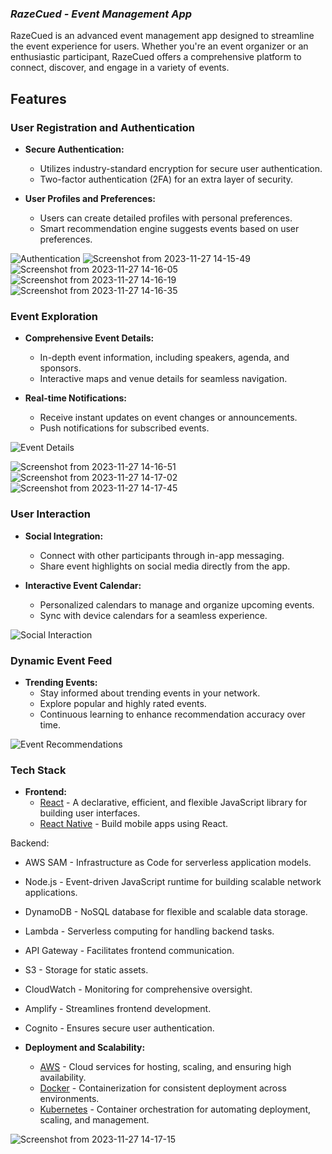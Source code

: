 
### *RazeCued - Event Management App*


RazeCued is an advanced event management app designed to streamline the event experience for users. Whether you're an event organizer or an enthusiastic participant, RazeCued offers a comprehensive platform to connect, discover, and engage in a variety of events.

## Features

### User Registration and Authentication

- **Secure Authentication:**
  - Utilizes industry-standard encryption for secure user authentication.
  - Two-factor authentication (2FA) for an extra layer of security.

- **User Profiles and Preferences:**
  - Users can create detailed profiles with personal preferences.
  - Smart recommendation engine suggests events based on user preferences.

![Authentication](docs/images/authentication.gif)
![Screenshot from 2023-11-27 14-15-49](https://github.com/AtulRajput01/cued-solution/assets/92659293/09fc75a8-31d9-4f8f-af46-0b7629a88c36)
![Screenshot from 2023-11-27 14-16-05](https://github.com/AtulRajput01/cued-solution/assets/92659293/339c8d6f-657b-4f8f-b7b1-280fc99a38c6)
![Screenshot from 2023-11-27 14-16-19](https://github.com/AtulRajput01/cued-solution/assets/92659293/2b892e7a-3afa-42a3-a798-93f2e748489d)
![Screenshot from 2023-11-27 14-16-35](https://github.com/AtulRajput01/cued-solution/assets/92659293/582ada97-ad28-49c8-ac47-435215c3d197)
### Event Exploration

- **Comprehensive Event Details:**
  - In-depth event information, including speakers, agenda, and sponsors.
  - Interactive maps and venue details for seamless navigation.

- **Real-time Notifications:**
  - Receive instant updates on event changes or announcements.
  - Push notifications for subscribed events.

![Event Details](docs/images/event_details.gif)


![Screenshot from 2023-11-27 14-16-51](https://github.com/AtulRajput01/cued-solution/assets/92659293/9f4db1db-493f-47fc-b344-ae409ad89774)
![Screenshot from 2023-11-27 14-17-02](https://github.com/AtulRajput01/cued-solution/assets/92659293/66db2ce8-2f63-4130-8d52-ae0b6b7beb79)
![Screenshot from 2023-11-27 14-17-45](https://github.com/AtulRajput01/cued-solution/assets/92659293/b9024469-3cb9-44f1-9d69-265974128b27)

### User Interaction

- **Social Integration:**
  - Connect with other participants through in-app messaging.
  - Share event highlights on social media directly from the app.

- **Interactive Event Calendar:**
  - Personalized calendars to manage and organize upcoming events.
  - Sync with device calendars for a seamless experience.

![Social Interaction](docs/images/social_interaction.gif)

### Dynamic Event Feed

- **Trending Events:**
  - Stay informed about trending events in your network.
  - Explore popular and highly rated events.
  - Continuous learning to enhance recommendation accuracy over time.

![Event Recommendations](docs/images/event_recommendations.gif)

### Tech Stack

- **Frontend:**
  - [React](https://reactjs.org/) - A declarative, efficient, and flexible JavaScript library for building user interfaces.
  - [React Native](https://reactnative.dev/) - Build mobile apps using React.

Backend:
- AWS SAM - Infrastructure as Code for serverless application models.
- Node.js - Event-driven JavaScript runtime for building scalable network applications.
- DynamoDB - NoSQL database for flexible and scalable data storage.
- Lambda - Serverless computing for handling backend tasks.
- API Gateway - Facilitates frontend communication.
- S3 - Storage for static assets.
- CloudWatch - Monitoring for comprehensive oversight.
- Amplify - Streamlines frontend development.
- Cognito - Ensures secure user authentication.


- **Deployment and Scalability:**
  - [AWS](https://aws.amazon.com/) - Cloud services for hosting, scaling, and ensuring high availability.
  - [Docker](https://www.docker.com/) - Containerization for consistent deployment across environments.
  - [Kubernetes](https://kubernetes.io/) - Container orchestration for automating deployment, scaling, and management.

![Screenshot from 2023-11-27 14-17-15](https://github.com/AtulRajput01/cued-solution/assets/92659293/a3480678-b14e-46ce-a63e-168690e0c1a1)
